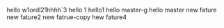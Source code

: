 hello w1ordl21hhhh`3
hello 1
hello1
hello master-g
hello master
new fature
new fature2
new fatrue-copy
hew fature4
